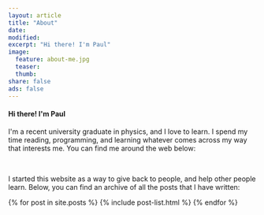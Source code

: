 ```yaml
---
layout: article
title: "About"
date:
modified:
excerpt: "Hi there! I'm Paul"
image:
  feature: about-me.jpg
  teaser:
  thumb:
share: false
ads: false
---
```


#### Hi there! I'm Paul

I'm a recent university graduate in physics, and I love to learn. I spend my time reading, programming, and learning whatever comes across my way that interests me. You can find me around the web below:

<li style="display: inline;">
  <a href="mailto:l.nguyen.paul@gmail.com"><i class="fa fa-envelope fa-2x" aria-hidden="true" style="padding:10px;"></i></a>
  <a href="https://twitter.com/paululele"><i class="fa fa-twitter fa-2x" aria-hidden="true" style="padding:10px;"></i></a>
  <a href="https://instagram.com/paululele"><i class="fa fa-instagram fa-2x" aria-hidden="true" style="padding:10px;"></i></a>
  <a href="https://linkedin.com/in/lenpaul"><i class="fa fa-linkedin-square fa-2x" aria-hidden="true" style="padding:10px;"></i></a>
  <a href="https://github.com/lenpaul"><i class="fa fa-github-square fa-2x" aria-hidden="true" style="padding:10px;"></i></a>
</li>

I started this website as a way to give back to people, and help other people learn. Below, you can find an archive of all the posts that I have written:

<div class="tiles">
{% for post in site.posts %}
	{% include post-list.html %}
{% endfor %}
</div><!-- /.tiles -->
